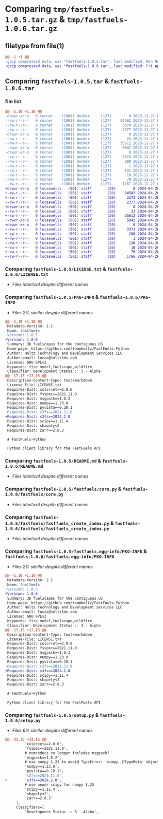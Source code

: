 # Comparing `tmp/fastfuels-1.0.5.tar.gz` & `tmp/fastfuels-1.0.6.tar.gz`

## filetype from file(1)

```diff
@@ -1 +1 @@
-gzip compressed data, was "fastfuels-1.0.5.tar", last modified: Mon Nov 27 00:21:43 2023, max compression
+gzip compressed data, was "fastfuels-1.0.6.tar", last modified: Fri Apr 26 02:26:07 2024, max compression
```

## Comparing `fastfuels-1.0.5.tar` & `fastfuels-1.0.6.tar`

### file list

```diff
@@ -1,16 +1,16 @@
-drwxr-xr-x   0 runner    (1001) docker     (127)        0 2023-11-27 00:21:43.045814 fastfuels-1.0.5/
--rw-r--r--   0 runner    (1001) docker     (127)    34502 2023-11-27 00:21:30.000000 fastfuels-1.0.5/LICENSE.txt
--rw-r--r--   0 runner    (1001) docker     (127)     3374 2023-11-27 00:21:43.045814 fastfuels-1.0.5/PKG-INFO
--rw-r--r--   0 runner    (1001) docker     (127)     2377 2023-11-27 00:21:30.000000 fastfuels-1.0.5/README.md
-drwxr-xr-x   0 runner    (1001) docker     (127)        0 2023-11-27 00:21:43.045814 fastfuels-1.0.5/fastfuels/
--rw-r--r--   0 runner    (1001) docker     (127)       23 2023-11-27 00:21:30.000000 fastfuels-1.0.5/fastfuels/__init__.py
--rw-r--r--   0 runner    (1001) docker     (127)    35612 2023-11-27 00:21:30.000000 fastfuels-1.0.5/fastfuels/core.py
--rwxr-xr-x   0 runner    (1001) docker     (127)     5042 2023-11-27 00:21:30.000000 fastfuels-1.0.5/fastfuels/fastfuels_create_index.py
-drwxr-xr-x   0 runner    (1001) docker     (127)        0 2023-11-27 00:21:43.045814 fastfuels-1.0.5/fastfuels.egg-info/
--rw-r--r--   0 runner    (1001) docker     (127)     3374 2023-11-27 00:21:43.000000 fastfuels-1.0.5/fastfuels.egg-info/PKG-INFO
--rw-r--r--   0 runner    (1001) docker     (127)      280 2023-11-27 00:21:43.000000 fastfuels-1.0.5/fastfuels.egg-info/SOURCES.txt
--rw-r--r--   0 runner    (1001) docker     (127)        1 2023-11-27 00:21:43.000000 fastfuels-1.0.5/fastfuels.egg-info/dependency_links.txt
--rw-r--r--   0 runner    (1001) docker     (127)      131 2023-11-27 00:21:43.000000 fastfuels-1.0.5/fastfuels.egg-info/requires.txt
--rw-r--r--   0 runner    (1001) docker     (127)       10 2023-11-27 00:21:43.000000 fastfuels-1.0.5/fastfuels.egg-info/top_level.txt
--rw-r--r--   0 runner    (1001) docker     (127)       79 2023-11-27 00:21:43.049814 fastfuels-1.0.5/setup.cfg
--rw-r--r--   0 runner    (1001) docker     (127)     1767 2023-11-27 00:21:30.000000 fastfuels-1.0.5/setup.py
+drwxr-xr-x   0 lucaswells   (501) staff       (20)        0 2024-04-26 02:26:07.660703 fastfuels-1.0.6/
+-rw-r--r--   0 lucaswells   (501) staff       (20)    34502 2024-04-26 02:21:14.000000 fastfuels-1.0.6/LICENSE.txt
+-rw-r--r--   0 lucaswells   (501) staff       (20)     3373 2024-04-26 02:26:07.660616 fastfuels-1.0.6/PKG-INFO
+-rw-r--r--   0 lucaswells   (501) staff       (20)     2377 2024-04-26 02:21:14.000000 fastfuels-1.0.6/README.md
+drwxr-xr-x   0 lucaswells   (501) staff       (20)        0 2024-04-26 02:26:07.659285 fastfuels-1.0.6/fastfuels/
+-rw-r--r--   0 lucaswells   (501) staff       (20)       23 2024-04-26 02:21:14.000000 fastfuels-1.0.6/fastfuels/__init__.py
+-rw-r--r--   0 lucaswells   (501) staff       (20)    35612 2024-04-26 02:21:14.000000 fastfuels-1.0.6/fastfuels/core.py
+-rwxr-xr-x   0 lucaswells   (501) staff       (20)     5042 2024-04-26 02:21:14.000000 fastfuels-1.0.6/fastfuels/fastfuels_create_index.py
+drwxr-xr-x   0 lucaswells   (501) staff       (20)        0 2024-04-26 02:26:07.660329 fastfuels-1.0.6/fastfuels.egg-info/
+-rw-r--r--   0 lucaswells   (501) staff       (20)     3373 2024-04-26 02:26:07.000000 fastfuels-1.0.6/fastfuels.egg-info/PKG-INFO
+-rw-r--r--   0 lucaswells   (501) staff       (20)      280 2024-04-26 02:26:07.000000 fastfuels-1.0.6/fastfuels.egg-info/SOURCES.txt
+-rw-r--r--   0 lucaswells   (501) staff       (20)        1 2024-04-26 02:26:07.000000 fastfuels-1.0.6/fastfuels.egg-info/dependency_links.txt
+-rw-r--r--   0 lucaswells   (501) staff       (20)      130 2024-04-26 02:26:07.000000 fastfuels-1.0.6/fastfuels.egg-info/requires.txt
+-rw-r--r--   0 lucaswells   (501) staff       (20)       10 2024-04-26 02:26:07.000000 fastfuels-1.0.6/fastfuels.egg-info/top_level.txt
+-rw-r--r--   0 lucaswells   (501) staff       (20)       79 2024-04-26 02:26:07.660947 fastfuels-1.0.6/setup.cfg
+-rw-r--r--   0 lucaswells   (501) staff       (20)     1766 2024-04-26 02:24:03.000000 fastfuels-1.0.6/setup.py
```

### Comparing `fastfuels-1.0.5/LICENSE.txt` & `fastfuels-1.0.6/LICENSE.txt`

 * *Files identical despite different names*

### Comparing `fastfuels-1.0.5/PKG-INFO` & `fastfuels-1.0.6/PKG-INFO`

 * *Files 2% similar despite different names*

```diff
@@ -1,10 +1,10 @@
 Metadata-Version: 2.1
 Name: fastfuels
-Version: 1.0.5
+Version: 1.0.6
 Summary: 3D fuelscapes for the contiguous US
 Home-page: https://github.com/teamholtz/FastFuels-Python
 Author: Holtz Technology and Development Services LLC
 Author-email: lucas@holtztds.com
 License: GNU GPLv3
 Keywords: fire model,fuelscape,wildfire
 Classifier: Development Status :: 3 - Alpha
@@ -17,15 +17,15 @@
 Description-Content-Type: text/markdown
 License-File: LICENSE.txt
 Requires-Dist: colorcet==2.0.6
 Requires-Dist: fsspec==2021.11.0
 Requires-Dist: msgpack==1.0.2
 Requires-Dist: numpy==1.23.0
 Requires-Dist: pyvista==0.28.1
-Requires-Dist: s3fs==2021.11.0
+Requires-Dist: s3fs==2024.2.0
 Requires-Dist: scipy==1.11.4
 Requires-Dist: shapely<2
 Requires-Dist: zarr==2.8.3
 
 # FastFuels-Python 
 
 Python client library for the FastFuels API
```

### Comparing `fastfuels-1.0.5/README.md` & `fastfuels-1.0.6/README.md`

 * *Files identical despite different names*

### Comparing `fastfuels-1.0.5/fastfuels/core.py` & `fastfuels-1.0.6/fastfuels/core.py`

 * *Files identical despite different names*

### Comparing `fastfuels-1.0.5/fastfuels/fastfuels_create_index.py` & `fastfuels-1.0.6/fastfuels/fastfuels_create_index.py`

 * *Files identical despite different names*

### Comparing `fastfuels-1.0.5/fastfuels.egg-info/PKG-INFO` & `fastfuels-1.0.6/fastfuels.egg-info/PKG-INFO`

 * *Files 2% similar despite different names*

```diff
@@ -1,10 +1,10 @@
 Metadata-Version: 2.1
 Name: fastfuels
-Version: 1.0.5
+Version: 1.0.6
 Summary: 3D fuelscapes for the contiguous US
 Home-page: https://github.com/teamholtz/FastFuels-Python
 Author: Holtz Technology and Development Services LLC
 Author-email: lucas@holtztds.com
 License: GNU GPLv3
 Keywords: fire model,fuelscape,wildfire
 Classifier: Development Status :: 3 - Alpha
@@ -17,15 +17,15 @@
 Description-Content-Type: text/markdown
 License-File: LICENSE.txt
 Requires-Dist: colorcet==2.0.6
 Requires-Dist: fsspec==2021.11.0
 Requires-Dist: msgpack==1.0.2
 Requires-Dist: numpy==1.23.0
 Requires-Dist: pyvista==0.28.1
-Requires-Dist: s3fs==2021.11.0
+Requires-Dist: s3fs==2024.2.0
 Requires-Dist: scipy==1.11.4
 Requires-Dist: shapely<2
 Requires-Dist: zarr==2.8.3
 
 # FastFuels-Python 
 
 Python client library for the FastFuels API
```

### Comparing `fastfuels-1.0.5/setup.py` & `fastfuels-1.0.6/setup.py`

 * *Files 6% similar despite different names*

```diff
@@ -32,15 +32,15 @@
         'colorcet==2.0.6',
         'fsspec==2021.11.0',
         # numcodecs no longer includes msgpack?
         'msgpack==1.0.2',
         # use numpy 1.23 to avoid TypeError: 'numpy._DTypeMeta' object is not subscriptable
         'numpy==1.23.0',
         'pyvista==0.28.1',
-        's3fs==2021.11.0',
+        's3fs==2024.2.0',
         # use newer scipy for numpy 1.23
         'scipy==1.11.4',
         'shapely<2',
         'zarr==2.8.3'
     ],
     classifiers=[
         'Development Status :: 3 - Alpha',
```

